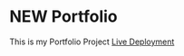 # NEW Portfolio
This is my Portfolio Project [Live Deployment](https://Portfolio.divyasha-roka.repl.co)
